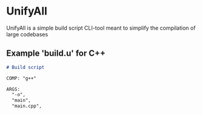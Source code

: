 # UnifyAll
UnifyAll is a simple build script CLI-tool meant to simplify the compilation of large codebases

## Example 'build.u' for C++

```md
# Build script

COMP: "g++"

ARGS:
  "-o",
  "main",
  "main.cpp",
```
